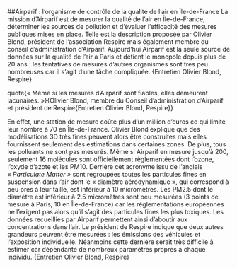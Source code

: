 ##Airparif : l’organisme de contrôle de la qualité de l’air en Île-de-France
La mission d’Airparif est de mesurer la qualité de l’air en Île-de-France, déterminer les sources de pollution et d’évaluer l’efficacité des mesures publiques mises en place. Telle est la description proposée par Olivier Blond, président de l’association Respire mais également membre du conseil d’administration d’Airparif. Aujourd’hui Airparif est la seule source de données sur la qualité de l’air à Paris et détient le monopole depuis plus de 20 ans : les tentatives de mesures d’autres organismes sont très peu nombreuses car il s’agit d’une tâche compliquée. {Entretien Olivier Blond, Respire}

quote{« Même si les mesures d’Airparif sont fiables, elles demeurent lacunaires. »}{Olivier Blond, membre du Conseil d’administration d’Airparif et président de Respire{Entretien Olivier Blond, Respire}}

En effet, une station de mesure coûte plus d’un million d’euros ce qui limite leur nombre à 70 en Île-de-France. Olivier Blond explique que des modélisations 3D très fines peuvent alors être construites mais elles fournissent seulement des estimations dans certaines zones. De plus, tous les polluants ne sont pas mesurés. Même si Airparif en mesure jusqu’à 200, seulement 16 molécules sont officiellement règlementées dont l’ozone, l’oxyde d’azote et les PM10. Derrière cet acronyme issu de l’anglais _« Particulate Matter »_ sont regroupées toutes les particules fines en suspension dans l’air dont le « diamètre aérodynamique », qui correspond à peu près à leur taille, est inférieur à 10 micromètres. Les PM2.5 dont le diamètre est inférieur à 2.5 micromètres sont peu mesurées (3 points de mesure à Paris, 10 en Île-de-France) car les règlementations européennes ne l’exigent pas alors qu’il s’agit des particules fines les plus toxiques. Les données recueillies par Airparif permettent ainsi d’aboutir aux concentrations dans l’air. Le président de Respire indique que deux autres grandeurs peuvent être mesurées : les émissions des véhicules et l’exposition individuelle. Néanmoins cette dernière serait très difficile à estimer car dépendante de nombreux paramètres propres à chaque individu. {Entretien Olivier Blond, Respire} 

